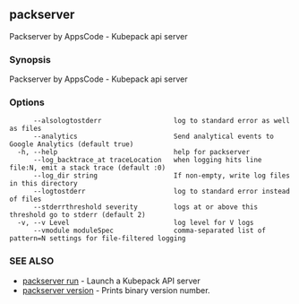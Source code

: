 ## packserver

Packserver by AppsCode - Kubepack api server

### Synopsis

Packserver by AppsCode - Kubepack api server

### Options

```
      --alsologtostderr                  log to standard error as well as files
      --analytics                        Send analytical events to Google Analytics (default true)
  -h, --help                             help for packserver
      --log_backtrace_at traceLocation   when logging hits line file:N, emit a stack trace (default :0)
      --log_dir string                   If non-empty, write log files in this directory
      --logtostderr                      log to standard error instead of files
      --stderrthreshold severity         logs at or above this threshold go to stderr (default 2)
  -v, --v Level                          log level for V logs
      --vmodule moduleSpec               comma-separated list of pattern=N settings for file-filtered logging
```

### SEE ALSO

* [packserver run](packserver_run.md)	 - Launch a Kubepack API server
* [packserver version](packserver_version.md)	 - Prints binary version number.

